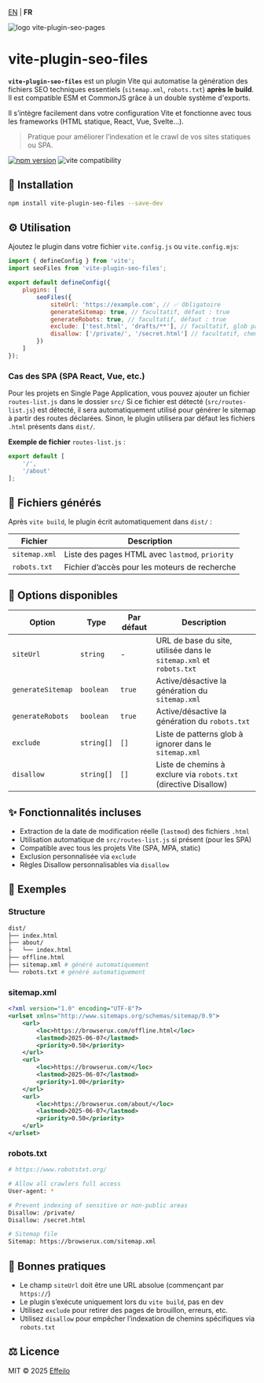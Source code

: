 [EN](../README.md) | **FR**

<div>
  <img src="https://browserux.com/assets/img/logo/logo-vite-plugin-seo-pages.png" alt="logo vite-plugin-seo-pages"/>
</div>

# vite-plugin-seo-files

**`vite-plugin-seo-files`** est un plugin Vite qui automatise la génération des fichiers SEO techniques essentiels (`sitemap.xml`, `robots.txt`) **après le build**. Il est compatible ESM et CommonJS grâce à un double système d'exports.

Il s’intègre facilement dans votre configuration Vite et fonctionne avec tous les frameworks (HTML statique, React, Vue, Svelte…).

> Pratique pour améliorer l’indexation et le crawl de vos sites statiques ou SPA.

[![npm version](https://img.shields.io/npm/v/vite-plugin-seo-files.svg)](https://www.npmjs.com/package/vite-plugin-seo-files)
![vite compatibility](https://img.shields.io/badge/Vite-4%2B%20%7C%205%2B-646CFF.svg?logo=vite&logoColor=white)


## 🚀 Installation

```bash
npm install vite-plugin-seo-files --save-dev
```

## ⚙️ Utilisation

Ajoutez le plugin dans votre fichier `vite.config.js` ou `vite.config.mjs`:

```js
import { defineConfig } from 'vite';
import seoFiles from 'vite-plugin-seo-files';

export default defineConfig({
    plugins: [
        seoFiles({
            siteUrl: 'https://example.com', // ✅ Obligatoire
            generateSitemap: true, // facultatif, défaut : true
            generateRobots: true, // facultatif, défaut : true
            exclude: ['test.html', 'drafts/**'], // facultatif, glob patterns
            disallow: ['/private/', '/secret.html'] // facultatif, chemins à exclure dans robots.txt
        })
    ]
});
```

### Cas des SPA (SPA React, Vue, etc.)

Pour les projets en Single Page Application, vous pouvez ajouter un fichier `routes-list.js`  dans le dossier `src/`
Si ce fichier est détecté (`src/routes-list.js`) est détecté, il sera automatiquement utilisé pour générer le sitemap à partir des routes déclarées. 
Sinon, le plugin utilisera par défaut les fichiers `.html` présents dans `dist/`.

**Exemple de fichier** `routes-list.js` :

```js
export default [
    '/',
    '/about'
];
```

## 🧾 Fichiers générés

Après `vite build`, le plugin écrit automatiquement dans `dist/` :

| Fichier        | Description                                     |
|----------------|-------------------------------------------------|
| `sitemap.xml`  | Liste des pages HTML avec `lastmod`, `priority` |
| `robots.txt`   | Fichier d’accès pour les moteurs de recherche   |

## 🔧 Options disponibles

| Option            | Type       | Par défaut | Description                                                         |
|-------------------|------------|------------|---------------------------------------------------------------------|
| `siteUrl`         | `string`   | -          | URL de base du site, utilisée dans le `sitemap.xml` et `robots.txt` |
| `generateSitemap` | `boolean`  | `true`     | Active/désactive la génération du `sitemap.xml`                     |
| `generateRobots`  | `boolean`  | `true`     | Active/désactive la génération du `robots.txt`                      |
| `exclude`         | `string[]` | `[]`       | Liste de patterns glob à ignorer dans le `sitemap.xml`              |
| `disallow`        | `string[]` | `[]`       | Liste de chemins à exclure via `robots.txt` (directive Disallow)    |

## ✨ Fonctionnalités incluses

- Extraction de la date de modification réelle (`lastmod`) des fichiers `.html`
- Utilisation automatique de `src/routes-list.js` si présent (pour les SPA)
- Compatible avec tous les projets Vite (SPA, MPA, static)
- Exclusion personnalisée via `exclude`
- Règles Disallow personnalisables via `disallow`

## 📁 Exemples

### Structure

```bash
dist/
├── index.html
├── about/
├   └── index.html
├── offline.html
├── sitemap.xml # généré automatiquement
└── robots.txt # généré automatiquement
```

### sitemap.xml

```xml
<?xml version="1.0" encoding="UTF-8"?>
<urlset xmlns="http://www.sitemaps.org/schemas/sitemap/0.9">
    <url>
        <loc>https://browserux.com/offline.html</loc>
        <lastmod>2025-06-07</lastmod>
        <priority>0.50</priority>
    </url>
    <url>
        <loc>https://browserux.com/</loc>
        <lastmod>2025-06-07</lastmod>
        <priority>1.00</priority>
    </url>
    <url>
        <loc>https://browserux.com/about/</loc>
        <lastmod>2025-06-07</lastmod>
        <priority>0.50</priority>
    </url>
</urlset>
```

### robots.txt

```bash
# https://www.robotstxt.org/

# Allow all crawlers full access
User-agent: *

# Prevent indexing of sensitive or non-public areas
Disallow: /private/
Disallow: /secret.html

# Sitemap file
Sitemap: https://browserux.com/sitemap.xml
```

## 📌 Bonnes pratiques

- Le champ `siteUrl` doit être une URL absolue (commençant par `https://`)
- Le plugin s’exécute uniquement lors du `vite build`, pas en dev
- Utilisez `exclude` pour retirer des pages de brouillon, erreurs, etc.
- Utilisez `disallow` pour empêcher l’indexation de chemins spécifiques via `robots.txt`

## ⚖️ Licence

MIT © 2025 [Effeilo](https://github.com/Effeilo)